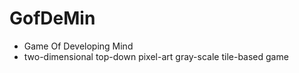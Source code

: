 # GofDeMin
- Game Of Developing Mind
- two-dimensional top-down pixel-art gray-scale tile-based game
